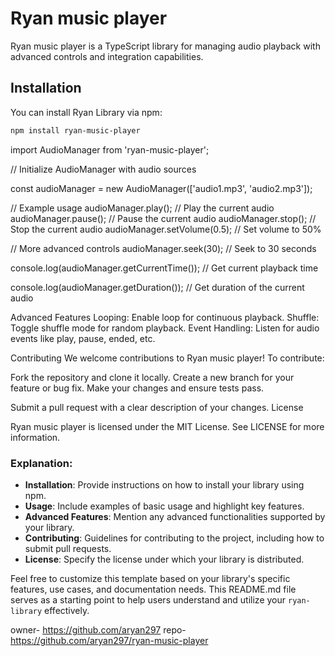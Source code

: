 # Ryan music player

Ryan music player is a TypeScript library for managing audio playback with advanced controls and integration capabilities.

## Installation

You can install Ryan Library via npm:
```bash
npm install ryan-music-player
```
import AudioManager from 'ryan-music-player';

// Initialize AudioManager with audio sources

const audioManager = new AudioManager(['audio1.mp3', 'audio2.mp3']);

// Example usage
audioManager.play(); // Play the current audio
audioManager.pause(); // Pause the current audio
audioManager.stop(); // Stop the current audio
audioManager.setVolume(0.5); // Set volume to 50%

// More advanced controls
audioManager.seek(30); // Seek to 30 seconds

console.log(audioManager.getCurrentTime()); // Get current playback time

console.log(audioManager.getDuration()); // Get duration of the current audio



Advanced Features
Looping: Enable loop for continuous playback.
Shuffle: Toggle shuffle mode for random playback.
Event Handling: Listen for audio events like play, pause, ended, etc.



Contributing
We welcome contributions to Ryan music player! To contribute:

Fork the repository and clone it locally.
Create a new branch for your feature or bug fix.
Make your changes and ensure tests pass.

Submit a pull request with a clear description of your changes.
License

 Ryan music player is licensed under the MIT License. See LICENSE for more information.



### Explanation:

- **Installation**: Provide instructions on how to install your library using npm.
- **Usage**: Include examples of basic usage and highlight key features.
- **Advanced Features**: Mention any advanced functionalities supported by your library.
- **Contributing**: Guidelines for contributing to the project, including how to submit pull requests.
- **License**: Specify the license under which your library is distributed.

Feel free to customize this template based on your library's specific features, use cases, and documentation needs. This README.md file serves as a starting point to help users understand and utilize your `ryan-library` effectively.


owner- https://github.com/aryan297
repo- https://github.com/aryan297/ryan-music-player







